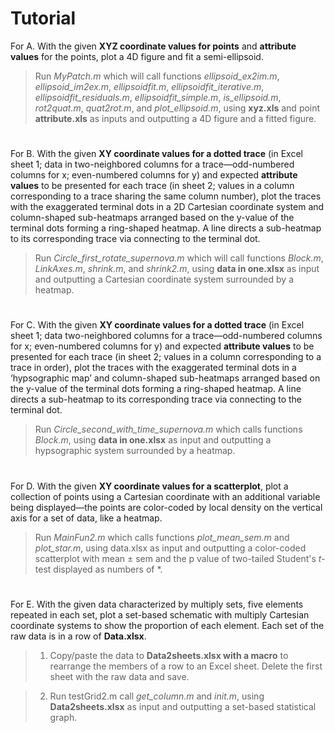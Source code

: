 # Tutorial
For A.  With the given **XYZ coordinate values for points** and **attribute values**
    for the points, plot a 4D figure and fit a semi-ellipsoid.

>   Run *MyPatch.m* which will call functions *ellipsoid_ex2im.m*,
>   *ellipsoid_im2ex.m*, *ellipsoidfit.m*, *ellipsoidfit_iterative.m*,
>   *ellipsoidfit_residuals.m*, *ellipsoidfit_simple.m*, *is_ellipsoid.m*,
>   *rot2quat.m*, *quat2rot.m*, and *plot_ellipsoid.m*, using **xyz.xls** and point
>   **attribute.xls** as inputs and outputting a 4D figure and a fitted figure.
# 
For B.  With the given **XY coordinate values for a dotted trace** (in Excel sheet
    1; data in two-neighbored columns for a trace—odd-numbered columns for x;
    even-numbered columns for y) and expected **attribute values** to be
    presented for each trace (in sheet 2; values in a column corresponding to a
    trace sharing the same column number), plot the traces with the exaggerated
    terminal dots in a 2D Cartesian coordinate system and column-shaped
    sub-heatmaps arranged based on the y-value of the terminal dots forming a
    ring-shaped heatmap. A line directs a sub-heatmap to its corresponding trace
    via connecting to the terminal dot.

>   Run *Circle_first_rotate_supernova.m* which will call functions *Block.m*,
>   *LinkAxes.m*, *shrink.m*, and *shrink2.m*, using **data in one.xlsx** as
>   input and outputting a Cartesian coordinate system surrounded by a heatmap.
# 
For C.  With the given **XY coordinate values for a dotted trace** (in Excel sheet
    1; data two-neighbored columns for a trace­—odd-numbered columns for x;
    even-numbered columns for y) and expected **attribute values** to be
    presented for each trace (in sheet 2; values in a column corresponding to a
    trace in order), plot the traces with the exaggerated terminal dots in a
    ‘hypsographic map’ and column-shaped sub-heatmaps arranged based on the
    y-value of the terminal dots forming a ring-shaped heatmap. A line directs a
    sub-heatmap to its corresponding trace via connecting to the terminal dot.

>   Run *Circle_second_with_time_supernova.m* which calls functions
>   *Block.m*, using **data in one.xlsx** as input and outputting a hypsographic
>   system surrounded by a heatmap.
# 
For D.  With the given **XY coordinate values for a scatterplot**, plot a collection
    of points using a Cartesian coordinate with an additional variable being
    displayed—the points are color-coded by local density on the vertical axis
    for a set of data, like a heatmap.

>   Run *MainFun2.m* which calls functions *plot_mean_sem.m* and *plot_star.m*,
>   using data.xlsx as input and outputting a color-coded scatterplot with mean
>   ± sem and the p value of two-tailed Student's *t*-test displayed as numbers of \*.
# 
For E.  With the given data characterized by multiply sets, five elements repeated
    in each set, plot a set-based schematic with multiply Cartesian coordinate
    systems to show the proportion of each element. Each set of the raw data is
    in a row of **Data.xlsx**.

>   1.  Copy/paste the data to **Data2sheets.xlsx with a macro** to rearrange the
>       members of a row to an Excel sheet. Delete the first sheet with the raw data
>       and save.

>   2.  Run testGrid2.m call *get_column.m* and *init.m*, using **Data2sheets.xlsx**
>       as input and outputting a set-based statistical graph.



